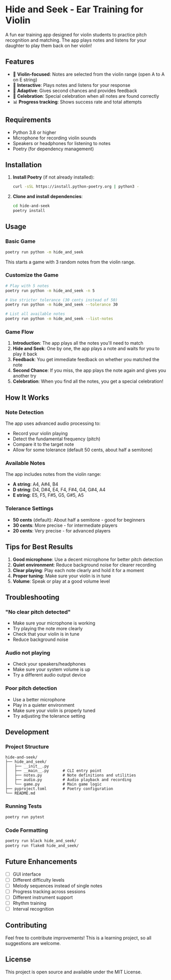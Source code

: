 # Hide and Seek - Ear Training for Violin

A fun ear training app designed for violin students to practice pitch recognition and matching. The app plays notes and listens for your daughter to play them back on her violin!

## Features

- 🎻 **Violin-focused**: Notes are selected from the violin range (open A to A on E string)
- 🎵 **Interactive**: Plays notes and listens for your response
- 🎯 **Adaptive**: Gives second chances and provides feedback
- 🎉 **Celebration**: Special celebration when all notes are found correctly
- 📊 **Progress tracking**: Shows success rate and total attempts

## Requirements

- Python 3.8 or higher
- Microphone for recording violin sounds
- Speakers or headphones for listening to notes
- Poetry (for dependency management)

## Installation

1. **Install Poetry** (if not already installed):
   ```bash
   curl -sSL https://install.python-poetry.org | python3 -
   ```

2. **Clone and install dependencies**:
   ```bash
   cd hide-and-seek
   poetry install
   ```

## Usage

### Basic Game
```bash
poetry run python -m hide_and_seek
```
This starts a game with 3 random notes from the violin range.

### Customize the Game
```bash
# Play with 5 notes
poetry run python -m hide_and_seek -n 5

# Use stricter tolerance (30 cents instead of 50)
poetry run python -m hide_and_seek --tolerance 30

# List all available notes
poetry run python -m hide_and_seek --list-notes
```

### Game Flow

1. **Introduction**: The app plays all the notes you'll need to match
2. **Hide and Seek**: One by one, the app plays a note and waits for you to play it back
3. **Feedback**: You get immediate feedback on whether you matched the note
4. **Second Chance**: If you miss, the app plays the note again and gives you another try
5. **Celebration**: When you find all the notes, you get a special celebration!

## How It Works

### Note Detection
The app uses advanced audio processing to:
- Record your violin playing
- Detect the fundamental frequency (pitch)
- Compare it to the target note
- Allow for some tolerance (default 50 cents, about half a semitone)

### Available Notes
The app includes notes from the violin range:
- **A string**: A4, A#4, B4
- **D string**: D4, D#4, E4, F4, F#4, G4, G#4, A4
- **E string**: E5, F5, F#5, G5, G#5, A5

### Tolerance Settings
- **50 cents** (default): About half a semitone - good for beginners
- **30 cents**: More precise - for intermediate players
- **20 cents**: Very precise - for advanced players

## Tips for Best Results

1. **Good microphone**: Use a decent microphone for better pitch detection
2. **Quiet environment**: Reduce background noise for clearer recording
3. **Clear playing**: Play each note clearly and hold it for a moment
4. **Proper tuning**: Make sure your violin is in tune
5. **Volume**: Speak or play at a good volume level

## Troubleshooting

### "No clear pitch detected"
- Make sure your microphone is working
- Try playing the note more clearly
- Check that your violin is in tune
- Reduce background noise

### Audio not playing
- Check your speakers/headphones
- Make sure your system volume is up
- Try a different audio output device

### Poor pitch detection
- Use a better microphone
- Play in a quieter environment
- Make sure your violin is properly tuned
- Try adjusting the tolerance setting

## Development

### Project Structure
```
hide-and-seek/
├── hide_and_seek/
│   ├── __init__.py
│   ├── __main__.py      # CLI entry point
│   ├── notes.py         # Note definitions and utilities
│   ├── audio.py         # Audio playback and recording
│   └── game.py          # Main game logic
├── pyproject.toml       # Poetry configuration
└── README.md
```

### Running Tests
```bash
poetry run pytest
```

### Code Formatting
```bash
poetry run black hide_and_seek/
poetry run flake8 hide_and_seek/
```

## Future Enhancements

- [ ] GUI interface
- [ ] Different difficulty levels
- [ ] Melody sequences instead of single notes
- [ ] Progress tracking across sessions
- [ ] Different instrument support
- [ ] Rhythm training
- [ ] Interval recognition

## Contributing

Feel free to contribute improvements! This is a learning project, so all suggestions are welcome.

## License

This project is open source and available under the MIT License. 